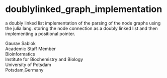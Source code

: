 # doublylinked_graph_implementation
a doubly linked list implementation of the parsing of the node graphs using the julia lang. storing the node connection as a doubly linked list and then implementing a positional pointer.

Gaurav Sablok \
Academic Staff Member \
Bioinformatics \
Institute for Biochemistry and Biology \
University of Potsdam \
Potsdam,Germany

